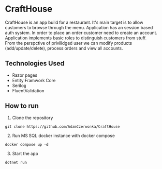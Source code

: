 # CraftHouse
CraftHouse is an app build for a restaurant. It's main target is to allow customers to browse through the menu. Application has an session based auth system. In order to place an order customer need to create an account. Application implements basic roles to distinguish customers from stuff. From the perspctive of privilidged user we can modify products (add/update/delete), process orders and view all accounts.

## Technologies Used
- Razor pages
- Entity Framwork Core
- Serilog
- FluentValidation


## How to run
1. Clone the repository
```
git clone https://github.com/AdamCzerwonka/CraftHouse
```
2. Run MS SQL docker instance with docker compose
```
docker compose up -d
```
3. Start the app
```
dotnet run
```